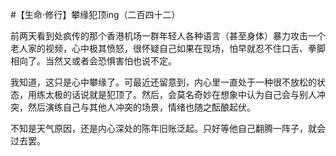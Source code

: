 #【生命⋅修行】攀缘犯顶ing（二百四十二）

前两天看到处疯传的那个香港机场一群年轻人各种语言（甚至身体）暴力攻击一个老人家的视频，心中极其愤怒，很怀疑自己如果在现场，怕早就忍不住口舌、拳脚相向了。当然又或者会恐惧害怕也说不定。

我知道，这只是心中攀缘了。可最近还留意到，内心里一直处于一种很不放松的状态，用练太极的话说就是犯顶了。然后，会莫名奇妙在想象中认为自己会与别人冲突，然后演练自己与其他人冲突的场景，情绪也随之酝酿起伏。

不知是天气原因，还是内心深处的陈年旧账泛起。只好等他自己翻腾一阵子，就会过去罢。